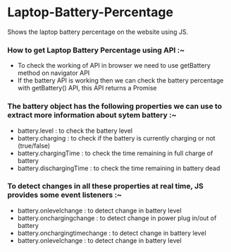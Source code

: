 # Laptop-Battery-Percentage
Shows the laptop battery percentage on the website using JS.

### How to get Laptop Battery Percentage using API :~
- To check the working of API in browser we need to use getBattery method on navigator API
- If the battery API is working then we can check the battery percentage with getBattery() API, this API returns a Promise

### The battery object has the following properties we can use to extract more information about sytem battery :~
  - battery.level : to check the battery level
  - battery.charging : to check if the battery is currently charging or not (true/false)
  - battery.chargingTime : to check the time remaining in full charge of battery
  - battery.dischargingTime : to check the time remaining in battery dead

### To detect changes in all these properties at real time, JS provides some event listeners :~
  - battery.onlevelchange : to detect change in battery level
  - battery.onchargingchange : to detect change in power plug in/out of battery
  - battery.onchargingtimechange : to detect change in battery level
  - battery.onlevelchange : to detect change in battery level
